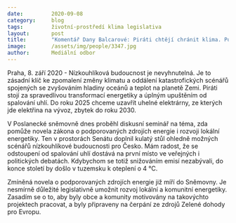 ```yaml
---
date:         2020-09-08
category:     blog
tags:         životní-prostředí klima legislativa
layout:       post
title:        "Komentář Dany Balcarové: Piráti chtějí chránit klima. Podporují odklon od uhlí a mají plán na snížení emisí"
image:        /assets/img/people/3347.jpg
author:       Mediální odbor
---
```


Praha, 8. září 2020 - Nízkouhlíková budoucnost je nevyhnutelná. Je to zásadní klíč ke zpomalení změny klimatu a oddálení katastrofických scénářů spojených se zvyšováním hladiny oceánů a teplot na planetě Zemi. Piráti stojí za spravedlivou transformací energetiky a úplným upuštěním od spalování uhlí. Do roku 2025 chceme uzavřít uhelné elektrárny, ze kterých jde elektřina na vývoz, zbytek do roku 2030. 


V Poslanecké sněmovně dnes proběhl diskusní seminář na téma, zda pomůže novela zákona o podporovaných zdrojích energie i rozvoji lokální energetiky. Ten v prostorách Senátu doplnil kulatý stůl ohledně možných scénářů nízkouhlíkové budoucnosti pro Česko. Mám radost, že se odstoupení od spalování uhlí dostává na první místo ve veřejných i politických debatách. Kdybychom se totiž snižováním emisí nezabývali, do konce století by došlo v tuzemsku k oteplení o 4 °C.  


Zmíněná novela o podporovaných zdrojích energie již míří do Sněmovny. Je nesmírně důležité legislativně umožnit rozvoj lokální a komunitní energetiky. Zasadím se o to, aby byly obce a komunity motivovány na takovýchto projektech pracovat, a byly připraveny na čerpání ze zdrojů Zelené dohody pro Evropu. 



